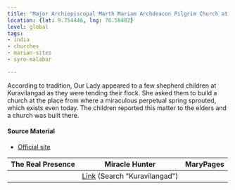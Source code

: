 ```yaml
---
title: "Major Archiepiscopal Marth Mariam Archdeacon Pilgrim Church at Kuravilangad"
location: {lat: 9.754446, lng: 76.56482}
level: global
tags:
- india
- churches
- marian-sites
- syro-malabar

---
```



According to tradition, Our Lady appeared to a few shepherd children at Kuravilangad as they were tending their flock.  She asked them to build a church at the place from where a miraculous perpetual spring sprouted, which exists even today.  The children reported this matter to the elders and a church was built there.

#### Source Material

* [Official site](http://kuravilangadpally.com/)


| The Real Presence | Miracle Hunter | MaryPages |
| --- | --- | --- |
|  | [Link](https://www.miraclehunter.com/marian_apparitions/approved_apparitions/apparitions_0040-0999.html) (Search "Kuravilangad") |  |





